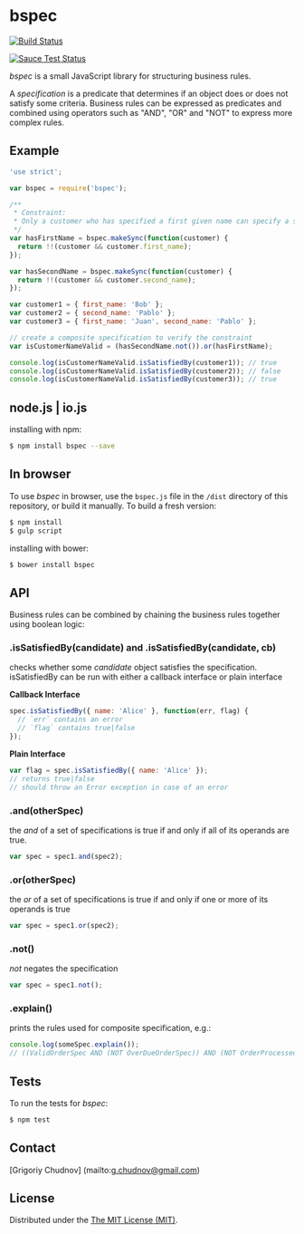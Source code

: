 # bspec 

[![Build Status](https://travis-ci.org/gchudnov/bspec.svg)](https://travis-ci.org/gchudnov/bspec)

[![Sauce Test Status](https://saucelabs.com/browser-matrix/bspec.svg)](https://saucelabs.com/u/bspec)

_bspec_ is a small JavaScript library for structuring business rules.

A *specification* is a predicate that determines if an object does or does not satisfy some criteria.
Business rules can be expressed as predicates and combined using operators such as "AND", "OR" and "NOT" to
express more complex rules.


## Example

```javascript
'use strict';

var bspec = require('bspec');

/**
 * Constraint:
 * Only a customer who has specified a first given name can specify a second given name
 */
var hasFirstName = bspec.makeSync(function(customer) {
  return !!(customer && customer.first_name);
});

var hasSecondName = bspec.makeSync(function(customer) {
  return !!(customer && customer.second_name);
});

var customer1 = { first_name: 'Bob' };
var customer2 = { second_name: 'Pablo' };
var customer3 = { first_name: 'Juan', second_name: 'Pablo' };

// create a composite specification to verify the constraint
var isCustomerNameValid = (hasSecondName.not()).or(hasFirstName);

console.log(isCustomerNameValid.isSatisfiedBy(customer1)); // true
console.log(isCustomerNameValid.isSatisfiedBy(customer2)); // false
console.log(isCustomerNameValid.isSatisfiedBy(customer3)); // true

```

## node.js | io.js

installing with npm:
```bash
$ npm install bspec --save
```

## In browser

To use _bspec_ in browser, use the `bspec.js` file in the `/dist` directory of this repository, or build it manually. To build a fresh version:

```bash
$ npm install
$ gulp script
```

installing with bower:
```bash
$ bower install bspec
```

## API
Business rules can be combined by chaining the business rules together using boolean logic:

### .isSatisfiedBy(candidate) and .isSatisfiedBy(candidate, cb)
checks whether some _candidate_ object satisfies the specification.
isSatisfiedBy can be run with either a callback interface or plain interface

**Callback Interface**

```javascript
spec.isSatisfiedBy({ name: 'Alice' }, function(err, flag) {
  // `err` contains an error
  // `flag` contains true|false
});
```

**Plain Interface**

```javascript
var flag = spec.isSatisfiedBy({ name: 'Alice' });
// returns true|false
// should throw an Error exception in case of an error
```

### .and(otherSpec)
the _and_ of a set of specifications is true if and only if all of its operands are true. 
```javascript
var spec = spec1.and(spec2);
```

### .or(otherSpec)
the _or_ of a set of specifications is true if and only if one or more of its operands is true
```javascript
var spec = spec1.or(spec2);
```

### .not()
_not_ negates the specification
```javascript
var spec = spec1.not();
```

### .explain()
prints the rules used for composite specification, e.g.:
```javascript
console.log(someSpec.explain());
// ((ValidOrderSpec AND (NOT OverDueOrderSpec)) AND (NOT OrderProcessed))
```


## Tests

To run the tests for _bspec_:
```bash
$ npm test
```

## Contact

[Grigoriy Chudnov] (mailto:g.chudnov@gmail.com)


## License

Distributed under the [The MIT License (MIT)](https://github.com/gchudnov/bspec/blob/master/LICENSE).
